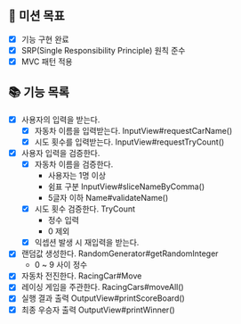 ## 🧐 미션 목표
+ [x] 기능 구현 완료
+ [x] SRP(Single Responsibility Principle) 원칙 준수
+ [x] MVC 패턴 적용

## 📚 기능 목록
- [x] 사용자의 입력을 받는다.
  - [x] 자동차 이름을 입력받는다. InputView#requestCarName()
  - [x] 시도 횟수를 입력받는다. InputView#requestTryCount()
- [x] 사용자 입력을 검증한다.
  - [x] 자동차 이름을 검증한다.
    - 사용자는 1명 이상
    - 쉼표 구분 InputView#sliceNameByComma()
    - 5글자 이하 Name#validateName()
  - [x] 시도 횟수 검증한다. TryCount
    - 정수 입력
    - 0 제외
  - [x] 익셉션 발생 시 재입력을 받는다.
- [x] 랜덤값 생성한다. RandomGenerator#getRandomInteger
  - 0 ~ 9 사이 정수
- [x] 자동차 전진한다. RacingCar#Move
- [x] 레이싱 게임을 주관한다. RacingCars#moveAll()
- [x] 실행 결과 출력 OutputView#printScoreBoard()
- [x] 최종 우승자 출력 OutputView#printWinner()
